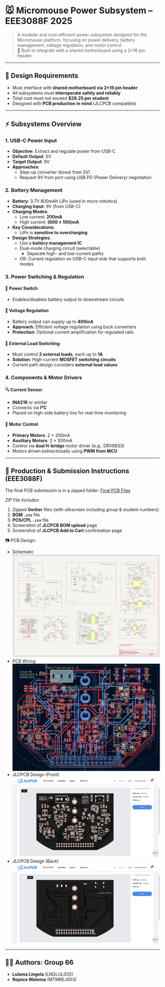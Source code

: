 # 🐭 Micromouse Power Subsystem – EEE3088F 2025

> A modular and cost-efficient power subsystem designed for the Micromouse platform, focusing on power delivery, battery management, voltage regulation, and motor control.  
> 🔧 Built to integrate with a shared motherboard using a 2×16 pin header.

---

## 📐 Design Requirements

- Must interface with **shared motherboard via 2×16 pin header**
- All subsystems must **interoperate safely and reliably**
- Total cost must not exceed **$28.25 per student**
- Designed with **PCB production in mind** (JLCPCB compatible)

---

## ⚡ Subsystems Overview

### 1. USB-C Power Input
- **Objective**: Extract and regulate power from USB-C
- **Default Output**: 5V  
- **Target Output**: 9V
- **Approaches**:
  - Step-up converter (boost from 5V)
  - Request 9V from port using USB PD (Power Delivery) negotiation


### 2. Battery Management
- **Battery**: 3.7V 800mAh LiPo (used in micro robotics)
- **Charging Input**: 9V (from USB-C)
- **Charging Modes**:
  - Low current: **200mA**
  - High current: **(600 ± 100)mA**
- **Key Considerations**:
  - LiPo is **sensitive to overcharging**
- **Design Strategies**:
  - Use a **battery management IC**
  - Dual-mode charging circuit (selectable)
    - Separate high- and low-current paths
  - OR: Current regulation on USB-C input side that supports both modes


### 3. Power Switching & Regulation

#### 🔌 Power Switch
- Enables/disables battery output to downstream circuits

#### 🔋 Voltage Regulation
- Battery output can supply up to **400mA**
- **Approach**: Efficient voltage regulation using buck converters
- **Protection**: Optional current amplification for regulated rails

#### 🔀 External Load Switching
- Must control **2 external loads**, each up to **1A**
- **Solution**: High-current **MOSFET switching circuits**
- Current path design considers **external load values**


### 4. Components & Motor Drivers

#### 🔍 Current Sensor
- **INA219** or similar  
- Connects via **I²C**  
- Placed on high-side battery line for real-time monitoring

#### 🚗 Motor Control
- **Primary Motors**: 2 × 200mA  
- **Auxiliary Motors**: 2 × 500mA  
- Control via **dual H-bridge** motor driver (e.g., DRV8833)
- Motors driven bidirectionally using **PWM from MCU**

---

## 🧰 Production & Submission Instructions (EEE3088F)

The final PCB submission is in a zipped folder:
[Final PCB Files](./EEE3088F_PCB_Project/jlcpcb/production_files/EEE3088F_2025_Project_PCB_Files_Group_66_LNGLUL002_MTMREJ003.zip)

_ZIP File Includes:_
1. Zipped **Gerber** files (with silkscreen including group & student numbers)
2. **BOM `.csv`** file  
3. **POS/CPL `.csv`** file  
4. Screenshot of **JLCPCB BOM upload** page  
5. Screenshot of **JLCPCB Add to Cart** confirmation page  

📷 PCB Design:
- Schematic
![KiCad Schematic](./EEE3088F_PCB_Project/KiCad_Schematic.png)
- PCB Wiring
![JLCPCB Acceptance Screenshot](./EEE3088F_PCB_Project/KiCad_PCB.png)
- JLCPCB Design (Front)
![JLCPCB Acceptance Screenshot](./EEE3088F_PCB_Project/jlcpcb/production_files/JLCPCB_Front.png)
- JLCPCB Design (Back)
![JLCPCB Acceptance Screenshot](./EEE3088F_PCB_Project/jlcpcb/production_files/JLCPCB_Back.png)

  
---

## 👨‍💻 Authors: Group 66

- **Lulama Lingela** (LNGLUL002)
- **Rejoice Matema** (MTMREJ003)

